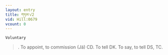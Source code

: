 ```yaml
---
layout: entry
title: གཏམ་√2
vid: Hill:0679
vcount: 0
---
```

`Voluntary` 
> \.
 To appoint, to commission (Jä) CD\.
 To tell DK\.
 To say, to tell DS, TC\.

